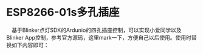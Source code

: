 <!--
 * @Description: 
 * @Version: 
 * @Author: BaiYiZhuo
 * @Date: 2022-01-28 01:04:26
 * @LastEditTime: 2022-01-28 01:04:42
-->
# ESP8266-01s多孔插座
&emsp;基于Blinker点灯SDK的Ardunio的四孔插座控制，可以实现小爱同学以及Blinker App控制，参考官方源码，这里mark一下，方便自己以后使用。使用时替换如下内容即可：
```c++

```